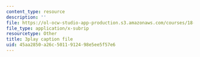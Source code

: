 ```yaml
---
content_type: resource
description: ''
file: https://ol-ocw-studio-app-production.s3.amazonaws.com/courses/18-01sc-single-variable-calculus-fall-2010/45aa2850a26c5011912498e5ee5f57e6_ryLdyDrBfvI.vtt
file_type: application/x-subrip
resourcetype: Other
title: 3play caption file
uid: 45aa2850-a26c-5011-9124-98e5ee5f57e6
---
```

